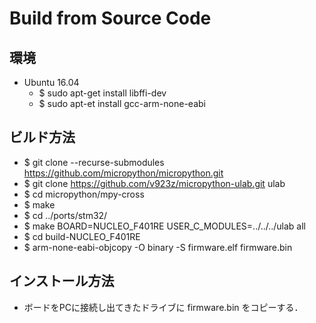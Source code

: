# Build from Source Code

## 環境

- Ubuntu 16.04
  - $ sudo apt-get install libffi-dev
  - $ sudo apt-et install gcc-arm-none-eabi

## ビルド方法

- $ git clone --recurse-submodules https://github.com/micropython/micropython.git
- $ git clone https://github.com/v923z/micropython-ulab.git ulab
- $ cd micropython/mpy-cross
- $ make
- $ cd ../ports/stm32/
- $ make BOARD=NUCLEO_F401RE USER_C_MODULES=../../../ulab all
- $ cd build-NUCLEO_F401RE
- $ arm-none-eabi-objcopy -O binary -S firmware.elf firmware.bin

## インストール方法
- ボードをPCに接続し出てきたドライブに firmware.bin をコピーする．

